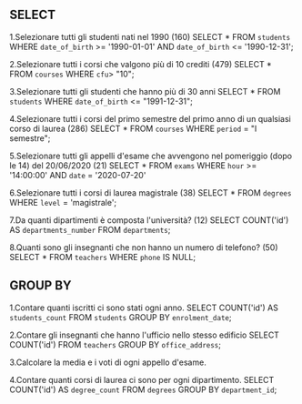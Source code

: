 ## SELECT 
1.Selezionare tutti gli studenti nati nel 1990 (160)
    SELECT * FROM `students` WHERE `date_of_birth` >= '1990-01-01' AND `date_of_birth` <= '1990-12-31';

2.Selezionare tutti i corsi che valgono più di 10 crediti (479)
    SELECT * FROM `courses` WHERE `cfu`> "10";

3.Selezionare tutti gli studenti che hanno più di 30 anni
    SELECT * FROM `students` WHERE `date_of_birth` <= "1991-12-31";

4.Selezionare tutti i corsi del primo semestre del primo anno di un qualsiasi corso di laurea (286)
   SELECT * FROM `courses` WHERE `period` = "I semestre";

5.Selezionare tutti gli appelli d'esame che avvengono nel pomeriggio (dopo le 14) del 20/06/2020 (21)
    SELECT * FROM `exams` WHERE `hour` >= '14:00:00' AND `date` = '2020-07-20'

6.Selezionare tutti i corsi di laurea magistrale (38)
    SELECT * FROM `degrees` WHERE `level` = 'magistrale';

7.Da quanti dipartimenti è composta l'università? (12)
    SELECT COUNT('id') AS `departments_number` FROM `departments`;

8.Quanti sono gli insegnanti che non hanno un numero di telefono? (50)
    SELECT * FROM `teachers` WHERE `phone` IS NULL;

## GROUP BY

1.Contare quanti iscritti ci sono stati ogni anno.
    SELECT COUNT('id') AS `students_count` FROM `students` GROUP BY `enrolment_date`;

2.Contare gli insegnanti che hanno l'ufficio nello stesso edificio
    SELECT COUNT('id') FROM `teachers` GROUP BY `office_address`;

3.Calcolare la media e i voti di ogni appello d'esame.
    

4.Contare quanti corsi di laurea ci sono per ogni dipartimento.
    SELECT COUNT('id') AS `degree_count` FROM `degrees` GROUP BY `department_id`;

